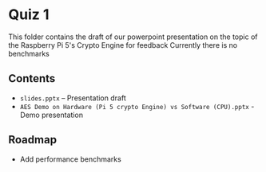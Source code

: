 # Quiz 1

This folder contains the draft of our powerpoint presentation on the topic of the Raspberry Pi 5's Crypto Engine for feedback
Currently there is no benchmarks

## Contents
- `slides.pptx` – Presentation draft
- `AES Demo on Hardware (Pi 5 crypto Engine) vs Software (CPU).pptx` - Demo presentation

## Roadmap
- Add performance benchmarks
